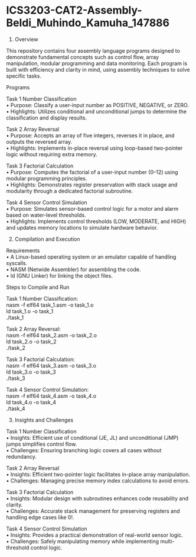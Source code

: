 # ICS3203-CAT2-Assembly-Beldi_Muhindo_Kamuha_147886

1. Overview  

  This repository contains four assembly language programs designed to demonstrate fundamental concepts such as control flow, array manipulation, modular programming and data   monitoring. Each program is built with efficiency and clarity in mind, using assembly techniques to solve specific tasks.

  Programs  

  Task 1 Number Classification  
    • Purpose: Classify a user-input number as POSITIVE, NEGATIVE, or ZERO.  
    • Highlights: Utilizes conditional and unconditional jumps to determine the classification and display results.  

  Task 2 Array Reversal  
    • Purpose: Accepts an array of five integers, reverses it in place, and outputs the reversed array.  
    • Highlights: Implements in-place reversal using loop-based two-pointer logic without requiring extra memory.  

  Task 3 Factorial Calculation  
    • Purpose: Computes the factorial of a user-input number (0–12) using modular programming principles.  
    • Highlights: Demonstrates register preservation with stack usage and modularity through a dedicated factorial subroutine.  

  Task 4 Sensor Control Simulation  
    • Purpose: Simulates sensor-based control logic for a motor and alarm based on water-level thresholds.  
    • Highlights: Implements control thresholds (LOW, MODERATE, and HIGH) and updates memory locations to simulate hardware behavior.  

2. Compilation and Execution  

Requirements  
  • A Linux-based operating system or an emulator capable of handling syscalls.  
  • NASM (Netwide Assembler) for assembling the code.  
  • ld (GNU Linker) for linking the object files.  

  Steps to Compile and Run  

  Task 1 Number Classification:  
    nasm -f elf64 task_1.asm -o task_1.o  
    ld task_1.o -o task_1  
    ./task_1  

  Task 2 Array Reversal:  
    nasm -f elf64 task_2.asm -o task_2.o  
    ld task_2.o -o task_2  
    ./task_2  

  Task 3 Factorial Calculation:  
    nasm -f elf64 task_3.asm -o task_3.o  
    ld task_3.o -o task_3  
    ./task_3  

  Task 4 Sensor Control Simulation:  
    nasm -f elf64 task_4.asm -o task_4.o  
    ld task_4.o -o task_4  
    ./task_4  

3. Insights and Challenges  

  Task 1 Number Classification  
    • Insights: Efficient use of conditional (JE, JL) and unconditional (JMP) jumps simplifies control flow.  
    • Challenges: Ensuring branching logic covers all cases without redundancy.  

  Task 2 Array Reversal  
    • Insights: Efficient two-pointer logic facilitates in-place array manipulation.  
    • Challenges: Managing precise memory index calculations to avoid errors.  

  Task 3 Factorial Calculation  
    • Insights: Modular design with subroutines enhances code reusability and clarity.  
    • Challenges: Accurate stack management for preserving registers and handling edge cases like 0!.  

  Task 4 Sensor Control Simulation  
    • Insights: Provides a practical demonstration of real-world sensor logic.  
    • Challenges: Safely manipulating memory while implementing multi-threshold control logic.  

